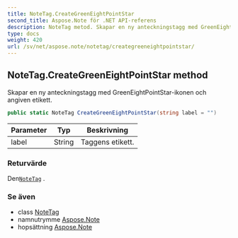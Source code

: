 ```yaml
---
title: NoteTag.CreateGreenEightPointStar
second_title: Aspose.Note för .NET API-referens
description: NoteTag metod. Skapar en ny anteckningstagg med GreenEightPointStarikonen och angiven etikett.
type: docs
weight: 420
url: /sv/net/aspose.note/notetag/creategreeneightpointstar/
---
```

## NoteTag.CreateGreenEightPointStar method

Skapar en ny anteckningstagg med GreenEightPointStar-ikonen och angiven etikett.

```csharp
public static NoteTag CreateGreenEightPointStar(string label = "")
```

| Parameter | Typ | Beskrivning |
| --- | --- | --- |
| label | String | Taggens etikett. |

### Returvärde

Den[`NoteTag`](../) .

### Se även

* class [NoteTag](../)
* namnutrymme [Aspose.Note](../../notetag/)
* hopsättning [Aspose.Note](../../../)


